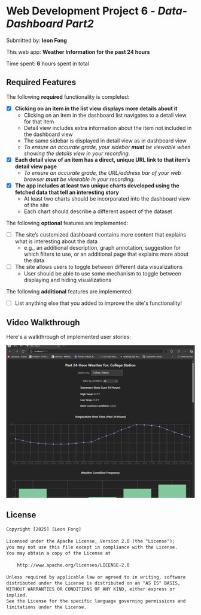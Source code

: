 # Web Development Project 6 - *Data-Dashboard Part2*

Submitted by: **leon Fong**

This web app: **Weather Information for the past 24 hours**

Time spent: **6** hours spent in total

## Required Features

The following **required** functionality is completed:

- [X] **Clicking on an item in the list view displays more details about it**
  - Clicking on an item in the dashboard list navigates to a detail view for that item
  - Detail view includes extra information about the item not included in the dashboard view
  - The same sidebar is displayed in detail view as in dashboard view
  - *To ensure an accurate grade, your sidebar **must** be viewable when showing the details view in your recording.*
- [X] **Each detail view of an item has a direct, unique URL link to that item’s detail view page**
  -  *To ensure an accurate grade, the URL/address bar of your web browser **must** be viewable in your recording.*
- [X] **The app includes at least two unique charts developed using the fetched data that tell an interesting story**
  - At least two charts should be incorporated into the dashboard view of the site
  - Each chart should describe a different aspect of the dataset


The following **optional** features are implemented:

- [ ] The site’s customized dashboard contains more content that explains what is interesting about the data 
  - e.g., an additional description, graph annotation, suggestion for which filters to use, or an additional page that explains more about the data
- [ ] The site allows users to toggle between different data visualizations
  - User should be able to use some mechanism to toggle between displaying and hiding visualizations 

  
The following **additional** features are implemented:

* [ ] List anything else that you added to improve the site's functionality!

## Video Walkthrough

Here's a walkthrough of implemented user stories:

<img src='Data-Dashboard2.gif' title='Video Walkthrough' width='' alt='Video Walkthrough' />


## License

    Copyright [2025] [Leon Fong]

    Licensed under the Apache License, Version 2.0 (the "License");
    you may not use this file except in compliance with the License.
    You may obtain a copy of the License at

        http://www.apache.org/licenses/LICENSE-2.0

    Unless required by applicable law or agreed to in writing, software
    distributed under the License is distributed on an "AS IS" BASIS,
    WITHOUT WARRANTIES OR CONDITIONS OF ANY KIND, either express or implied.
    See the License for the specific language governing permissions and
    limitations under the License.